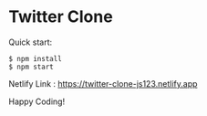 # Twitter Clone

Quick start:

```
$ npm install
$ npm start
````

Netlify Link : https://twitter-clone-js123.netlify.app

Happy Coding!
